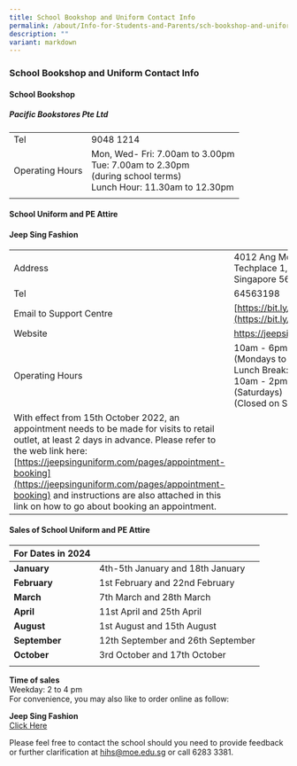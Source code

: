 ```yaml
---
title: School Bookshop and Uniform Contact Info
permalink: /about/Info-for-Students-and-Parents/sch-bookshop-and-uniform/
description: ""
variant: markdown
---
```

### **School Bookshop and Uniform Contact Info**

#### **School Bookshop**

##### **Pacific Bookstores Pte Ltd**

|  |  |
|---|---|
| Tel  | 9048 1214   |
| Operating Hours   | Mon, Wed- Fri: 7.00am to 3.00pm <br> Tue: 7.00am to 2.30pm <br>(during school terms) <br> Lunch Hour: 11.30am to 12.30pm  |
|  |  |

#### **School Uniform and PE Attire**

#### **Jeep Sing Fashion** 


|  |  |
|---|---|
| Address|  4012 Ang Mo Kio Ave 10  Techplace 1, #01-09  Singapore 569628 |
|  Tel   |  64563198 |
|  Email to Support Centre                                                                                                                                  |           [https://bit.ly/JSFSUPPORT](https://bit.ly/JSFSUPPORT) |
|  Website |  https://jeepsinguniform.com |
| Operating Hours   |   10am - 6pm <br> (Mondays to Friday) <br> Lunch Break: 1pm to 2pm <br> 10am - 2pm <br> (Saturdays) <br> (Closed on Sunday &amp; PH) |
|          With effect from 15th October 2022, an appointment needs to be made for visits to retail outlet, at least 2 days in advance. Please refer to the web link here: [https://jeepsinguniform.com/pages/appointment-booking](https://jeepsinguniform.com/pages/appointment-booking) and instructions are also attached in this link on how to go about booking an appointment.

#### **Sales of School Uniform and PE Attire**

| **For Dates in 2024**  | <br>
| -------- | -------- | 
| **January**      | 4th-5th January and 18th January    | 
| **February**    | 1st February and 22nd February    | 
| **March**         | 7th March and 28th March    | 
| **April**            | 11st April and  25th April   | 
| **August**        | 1st August and 15th August  | 
| **September** | 12th September and 26th September  | 
| **October**      | 3rd October and 17th October  | 
|   |  


**Time of sales** <br>
Weekday: 2 to 4 pm<br>
For convenience, you may also like to order online as follow: <br>

**Jeep Sing Fashion**<br>
[ Click Here](https://jeepsinguniform.com/) <br>


Please feel free to contact the school should you need to provide feedback or further clarification at hihs@moe.edu.sg or call 6283 3381.